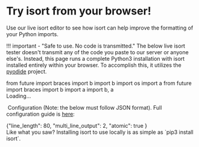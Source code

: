 Try isort from your browser!
========

Use our live isort editor to see how isort can help improve the formatting of your Python imports.

!!! important - "Safe to use. No code is transmitted."
    The below live isort tester doesn't transmit any of the code you paste to our server or anyone else's. Instead, this page runs a complete Python3 installation with isort installed entirely within your browser. To accomplish this, it utilizes the [pyodide](https://github.com/iodide-project/pyodide) project.

<head>
<script type="text/javascript">
    // set the pyodide files URL (packages.json, pyodide.asm.data etc)
    window.languagePluginUrl = 'https://pyodide-cdn2.iodide.io/v0.15.0/full/';
</script>
<script src="https://pyodide-cdn2.iodide.io/v0.15.0/full/pyodide.js"></script>
<script src="https://pagecdn.io/lib/ace/1.4.5/ace.js" integrity="sha256-5Xkhn3k/1rbXB+Q/DX/2RuAtaB4dRRyQvMs83prFjpM=" crossorigin="anonymous"></script>
<link rel="stylesheet" type="text/css" href="https://timothycrosley.github.io/isort/docs/interactive/interactive.css">
</head>


<div id="liveTester">
<div id="sideBySide">
<div id="inputEditor" class="editor">from future import braces
import b
import b
import os
import a
from future import braces
import b
import a
import b, a
</div>
<div id="outputEditor" class="editor">Loading...</div>
<div>

&nbsp;Configuration (Note: the below must follow JSON format). Full configuration guide is <a href="/docs/configuration/options">here</a>:

<div id="configEditor" class="configurator">{"line_length": 80,
 "multi_line_output": 2,
 "atomic": true
}
</div>
</div>
</div>
</div>

<script src="https://timothycrosley.github.io/isort/docs/interactive/interactive.js"></script>
<div style="clear:both;"></div>
Like what you saw? Installing isort to use locally is as simple as `pip3 install isort`.
